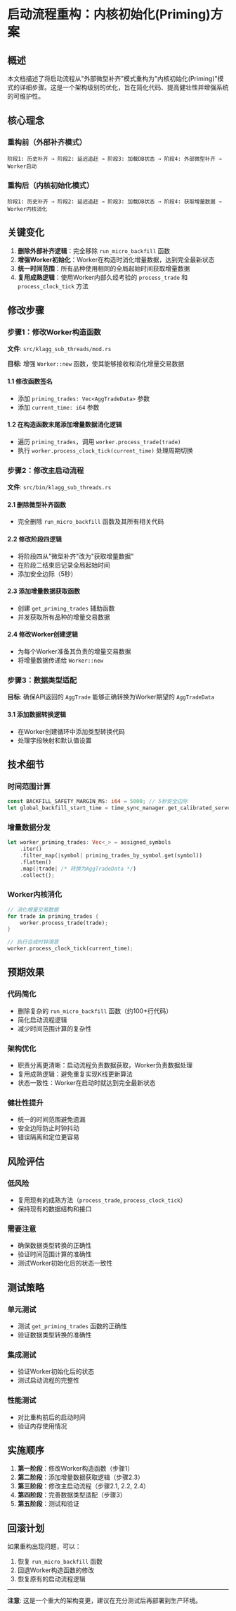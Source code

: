 # 启动流程重构：内核初始化(Priming)方案

## 概述

本文档描述了将启动流程从"外部微型补齐"模式重构为"内核初始化(Priming)"模式的详细步骤。这是一个架构级别的优化，旨在简化代码、提高健壮性并增强系统的可维护性。

## 核心理念

### 重构前（外部补齐模式）
```
阶段1: 历史补齐 → 阶段2: 延迟追赶 → 阶段3: 加载DB状态 → 阶段4: 外部微型补齐 → Worker启动
```

### 重构后（内核初始化模式）
```
阶段1: 历史补齐 → 阶段2: 延迟追赶 → 阶段3: 加载DB状态 → 阶段4: 获取增量数据 → Worker内核消化
```

## 关键变化

1. **删除外部补齐逻辑**：完全移除 `run_micro_backfill` 函数
2. **增强Worker初始化**：Worker在构造时消化增量数据，达到完全最新状态
3. **统一时间范围**：所有品种使用相同的全局起始时间获取增量数据
4. **复用成熟逻辑**：使用Worker内部久经考验的 `process_trade` 和 `process_clock_tick` 方法

## 修改步骤

### 步骤1：修改Worker构造函数

**文件**: `src/klagg_sub_threads/mod.rs`

**目标**: 增强 `Worker::new` 函数，使其能够接收和消化增量交易数据

#### 1.1 修改函数签名
- 添加 `priming_trades: Vec<AggTradeData>` 参数
- 添加 `current_time: i64` 参数

#### 1.2 在构造函数末尾添加增量数据消化逻辑
- 遍历 `priming_trades`，调用 `worker.process_trade(trade)`
- 执行 `worker.process_clock_tick(current_time)` 处理周期切换

### 步骤2：修改主启动流程

**文件**: `src/bin/klagg_sub_threads.rs`

#### 2.1 删除微型补齐函数
- 完全删除 `run_micro_backfill` 函数及其所有相关代码

#### 2.2 修改阶段四逻辑
- 将阶段四从"微型补齐"改为"获取增量数据"
- 在阶段二结束后记录全局起始时间
- 添加安全边际（5秒）

#### 2.3 添加增量数据获取函数
- 创建 `get_priming_trades` 辅助函数
- 并发获取所有品种的增量交易数据

#### 2.4 修改Worker创建逻辑
- 为每个Worker准备其负责的增量交易数据
- 将增量数据传递给 `Worker::new`

### 步骤3：数据类型适配

**目标**: 确保API返回的 `AggTrade` 能够正确转换为Worker期望的 `AggTradeData`

#### 3.1 添加数据转换逻辑
- 在Worker创建循环中添加类型转换代码
- 处理字段映射和默认值设置

## 技术细节

### 时间范围计算
```rust
const BACKFILL_SAFETY_MARGIN_MS: i64 = 5000; // 5秒安全边际
let global_backfill_start_time = time_sync_manager.get_calibrated_server_time() - BACKFILL_SAFETY_MARGIN_MS;
```

### 增量数据分发
```rust
let worker_priming_trades: Vec<_> = assigned_symbols
    .iter()
    .filter_map(|symbol| priming_trades_by_symbol.get(symbol))
    .flatten()
    .map(|trade| /* 转换为AggTradeData */)
    .collect();
```

### Worker内核消化
```rust
// 消化增量交易数据
for trade in priming_trades {
    worker.process_trade(trade);
}

// 执行合成时钟滴答
worker.process_clock_tick(current_time);
```

## 预期效果

### 代码简化
- 删除复杂的 `run_micro_backfill` 函数（约100+行代码）
- 简化启动流程逻辑
- 减少时间范围计算的复杂性

### 架构优化
- 职责分离更清晰：启动流程负责数据获取，Worker负责数据处理
- 复用成熟逻辑：避免重复实现K线更新算法
- 状态一致性：Worker在启动时就达到完全最新状态

### 健壮性提升
- 统一的时间范围避免遗漏
- 安全边际防止时钟抖动
- 错误隔离和定位更容易

## 风险评估

### 低风险
- 复用现有的成熟方法（`process_trade`, `process_clock_tick`）
- 保持现有的数据结构和接口

### 需要注意
- 确保数据类型转换的正确性
- 验证时间范围计算的准确性
- 测试Worker初始化后的状态一致性

## 测试策略

### 单元测试
- 测试 `get_priming_trades` 函数的正确性
- 验证数据类型转换的准确性

### 集成测试
- 验证Worker初始化后的状态
- 测试启动流程的完整性

### 性能测试
- 对比重构前后的启动时间
- 验证内存使用情况

## 实施顺序

1. **第一阶段**：修改Worker构造函数（步骤1）
2. **第二阶段**：添加增量数据获取逻辑（步骤2.3）
3. **第三阶段**：修改主启动流程（步骤2.1, 2.2, 2.4）
4. **第四阶段**：完善数据类型适配（步骤3）
5. **第五阶段**：测试和验证

## 回滚计划

如果重构出现问题，可以：
1. 恢复 `run_micro_backfill` 函数
2. 回退Worker构造函数的修改
3. 恢复原有的启动流程逻辑

---

**注意**: 这是一个重大的架构变更，建议在充分测试后再部署到生产环境。
